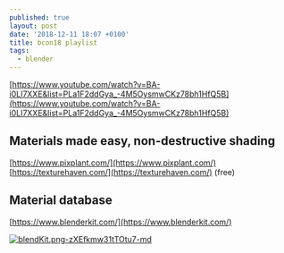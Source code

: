 ```yaml
---
published: true
layout: post
date: '2018-12-11 18:07 +0100'
title: bcon18 playlist
tags:
  - blender
---
```

[https://www.youtube.com/watch?v=BA-i0LI7XXE&list=PLa1F2ddGya_-4M5OysmwCKz78bh1HfQ5B](https://www.youtube.com/watch?v=BA-i0LI7XXE&list=PLa1F2ddGya_-4M5OysmwCKz78bh1HfQ5B)

## Materials made easy, non-destructive shading

[https://www.pixplant.com/](https://www.pixplant.com/)   
[https://texturehaven.com/](https://texturehaven.com/) (free)  

## Material database

[https://www.blenderkit.com/](https://www.blenderkit.com/)

[![blendKit.png-zXEfkmw31tTOtu7-md](https://images.weserv.nl/?url=https://i.imgur.com/iTUhXYBl.jpg)](https://images.weserv.nl/?url=https://i.imgur.com/iTUhXYB.jpg)
